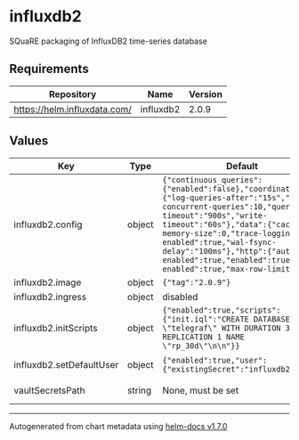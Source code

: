 # influxdb2

SQuaRE packaging of InfluxDB2 time-series database

## Requirements

| Repository | Name | Version |
|------------|------|---------|
| https://helm.influxdata.com/ | influxdb2 | 2.0.9 |

## Values

| Key | Type | Default | Description |
|-----|------|---------|-------------|
| influxdb2.config | object | `{"continuous_queries":{"enabled":false},"coordinator":{"log-queries-after":"15s","max-concurrent-queries":10,"query-timeout":"900s","write-timeout":"60s"},"data":{"cache-max-memory-size":0,"trace-logging-enabled":true,"wal-fsync-delay":"100ms"},"http":{"auth-enabled":true,"enabled":true,"flux-enabled":true,"max-row-limit":0}}` | Override InfluxDB configuration. See https://docs.influxdata.com/influxdb/v1.8/administration/config |
| influxdb2.image | object | `{"tag":"2.0.9"}` | InfluxDB image tag. |
| influxdb2.ingress | object | disabled | InfluxDB ingress configuration. |
| influxdb2.initScripts | object | `{"enabled":true,"scripts":{"init.iql":"CREATE DATABASE \"telegraf\" WITH DURATION 30d REPLICATION 1 NAME \"rp_30d\"\n\n"}}` | InfluxDB Custom initialization scripts. |
| influxdb2.setDefaultUser | object | `{"enabled":true,"user":{"existingSecret":"influxdb2"}}` | Default InfluxDB user, use influxb-user and influxdb-password keys from secret. |
| vaultSecretsPath | string | None, must be set | Path to the Vault secrets (`secret/k8s_operator/<hostname>/telegraf`) |

----------------------------------------------
Autogenerated from chart metadata using [helm-docs v1.7.0](https://github.com/norwoodj/helm-docs/releases/v1.7.0)
